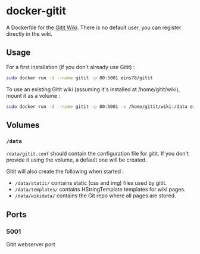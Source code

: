 # docker-gitit

A Dockerfile for the [Gitit Wiki](https://github.com/jgm/gitit). There is no default user, you can register directly in the wiki.

## Usage

For a first installation (if you don't already use Gitit) :

```bash
sudo docker run -d --name gitit -p 80:5001 eins78/gitit
```

To use an existing Gitit wiki (assuming it's installed at /home/gitit/wiki), mount it as a volume :

```bash
sudo docker run -d --name gitit -p 80:5001 -v /home/gitit/wiki:/data eins78/gitit
```

## Volumes

### `/data`

`/data/gitit.conf` should contain the configuration file for gitit. If you don't provide it using the volume, a default one will be created.

Gitit will also create the following when started :

- `/data/static/` contains static (css and img) files used by gitit.
- `/data/templates/` contains HStringTemplate templates for wiki pages.
- `/data/wikidata/` contains the Git repo where all pages are stored.

## Ports

### 5001

Gitit webserver port
